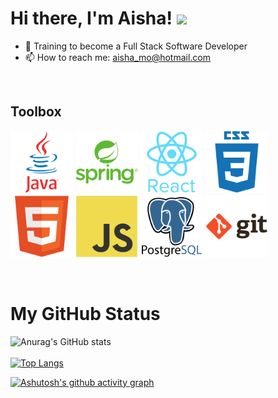 <!-- ### Hi there 👋 -->

<!--
**aisha-png/aisha-png** is a ✨ _special_ ✨ repository because its `README.md` (this file) appears on your GitHub profile.

Here are some ideas to get you started:

- 🔭 I’m currently working on ...
- 🌱 I’m currently learning ...
- 👯 I’m looking to collaborate on ...
- 🤔 I’m looking for help with ...
- 💬 Ask me about ...
- 📫 How to reach me: ...
- 😄 Pronouns: ...
- ⚡ Fun fact: ...
-->

# Hi there, I'm Aisha! [<img src="https://img.shields.io/badge/LinkedIn-0077B5?style=for-the-badge&logo=linkedin&logoColor=white" width=100px>](https://www.linkedin.com/in/aisha-mohamed-8773aa198/)


- 🔭 Training to become a Full Stack Software Developer
- 📫  How to reach me: [aisha_mo@hotmail.com](aisha_mo@hotmail.com) <br/>


<br/>

## Toolbox
<p align="left">
<img src="https://github.com/devicons/devicon/blob/master/icons/java/java-original-wordmark.svg" width=100px>
<img src="https://github.com/devicons/devicon/blob/master/icons/spring/spring-original-wordmark.svg" width=100px>
<img src="https://github.com/devicons/devicon/blob/master/icons/react/react-original-wordmark.svg" width=100px>
<img src="https://github.com/devicons/devicon/blob/master/icons/css3/css3-plain-wordmark.svg" width=100px>
<img src="https://github.com/devicons/devicon/blob/master/icons/html5/html5-original.svg" width=100px>
<img src="https://github.com/devicons/devicon/blob/master/icons/javascript/javascript-original.svg" width=100px>
<img src="https://github.com/devicons/devicon/blob/master/icons/postgresql/postgresql-original-wordmark.svg" width=100px>
<img src="https://github.com/devicons/devicon/blob/master/icons/git/git-original-wordmark.svg" width=100px>
</p>

<br/>




# My GitHub Status

![Anurag's GitHub stats](https://github-readme-stats.vercel.app/api?username=aisha-png&show_icons=true&theme=tokyonight)
<br/>
<br/>
[![Top Langs](https://github-readme-stats.vercel.app/api/top-langs/?username=aisha-png&layout=compact&theme=tokyonight)](https://github.com/anuraghazra/github-readme-stats)
<br/>


[![Ashutosh's github activity graph](https://activity-graph.herokuapp.com/graph?username=aisha-png&theme=rogue)](https://github.com/ashutosh00710/github-readme-activity-graph)

